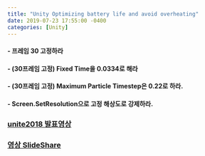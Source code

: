 ```yaml
---
title: "Unity Optimizing battery life and avoid overheating"
date: 2019-07-23 17:55:00 -0400
categories: [Unity]
---
```


#### - 프레임 30 고정하라
#### - (30프레임 고정) Fixed Time을 0.0334로 해라
#### - (30프레임 고정) Maximum Particle Timestep은 0.22로 하라.
#### - Screen.SetResolution으로 고정 해상도로 강제하라.

### [unite2018 발표영상](https://youtu.be/MGHu5vKp9lQ)

### [영상 SlideShare](https://www.slideshare.net/unity3d/optimizing-ar-extend-battery-life-and-avoid-overheating)
